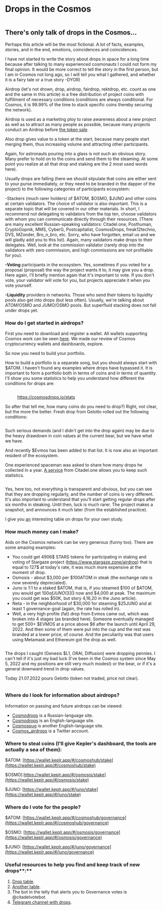 # Drops in the Cosmos

<figure><img src="../.gitbook/assets/image (44).png" alt=""><figcaption></figcaption></figure>

## There's only talk of drops in the Cosmos...

Perhaps this article will be the most fictional. A lot of facts, examples, stories, and in the end, emotions, coincidences and coincidences.

I have not started to write the story about drops in space for a long time because after talking to many experienced cosmonauts I could not form my final opinion. It would be more correct to tell the story in the first person, but I am in Cosmos not long ago, so I will tell you what I gathered, and whether it is a fairy tale or a true story -DYOR)

Airdrop (let's not drown, drop, airdrop, fairdrop, rektdrop, etc. count as one and the same in this article) is a free distribution of project coins with fulfillment of necessary conditions (conditions are always conditional. For Cosmos, it is 99.99% of the time to stack specific coins thereby securing the network).

Airdrop is used as a marketing ploy to raise awareness about a new project as well as to attract as many people as possible, because many projects conduct an Airdrop before [the token sale](https://vc.ru/crypto/347930-s-chego-nachat-novichku-2-chto-takoe-ico-ido-ino-igo-i-dr).

Also drop gives value to a token at the start, because many people start merging them, thus increasing volume and attracting other participants.

Again, for astronauts pouring into a glass is not such an obvious story. Many prefer to hold on to the coins and send them to the steaming. At some point you realize at all that drop and staking are the 2 most used words here).

Usually drops are falling (here we should stipulate that coins are either sent to your purse immediately, or they need to be branded in the dapper of the project) to the following categories of participants ecosystem:

\-Stackers (much rarer holders) of $ATOM, $OSMO, $JUNO and other coins at certain validators. The choice of validator is also important. This is a separate topic that will be covered in our other materials. In short, I recommend not delegating to validators from the top ten, choose validators with whom you can communicate directly through their resources. (There are many excellent Russian-speaking validators: Citadel.one, Posthuman, CryptoGopnik, MMS, CyberG, Postcapitalist, CosmosDrops, freak12techno, DVS, MZonder, Bro\_n\_bro, etc. Sorry, who have forgotten, email us and we will gladly add you to this list). Again, many validators make drops to their delegates. Well, look at the commission validator (rarely drop into the validators with zero commission, and high commissions are not profitable for you).

**-Voting** participants in the ecosystem. Yes, sometimes if you voted for a proposal (proposal) the way the project wants it to, it may give you a drop. Here again, I'll briefly mention again that it's important to vote. If you don't vote, your validator will vote for you, but projects appreciate it when you vote yourself.

**-Liquidity** providers in networks. Those who send their tokens to liquidity pools also get into drops (but less often). Usually, we're talking about $ATOM/$OSMO and $JUMO/$OSMO pools. But superfluid stacking does not fall under drops yet.

### **How do I get started in airdrops?**

First you need to download and register a wallet. All wallets supporting Cosmos work can be seen [here](https://cosmos.network/ecosystem/wallets). We made our review of Cosmos cryptocurrency wallets and dashboards, explore.

So now you need to build your portfolio.

How to build a portfolio is a separate song, but you should always start with $ATOM. I haven't found any examples where drops have bypassed it. It is important to form a portfolio both in terms of coins and in terms of quantity. I'll show you some statistics to help you understand how different the conditions for drops are:

<figure><img src="../.gitbook/assets/image (27).png" alt=""><figcaption><p><a href="https://cosmosdrops.io/stats">https://cosmosdrops.io/stats</a></p></figcaption></figure>

So after that tell me, how many coins do you need to drop?) Right, not clear, but the more the better. Fresh drop from Gelotto rolled out the following conditions:

<figure><img src="../.gitbook/assets/image (64).png" alt=""><figcaption></figcaption></figure>

Such serious demands (and I didn't get into the drop again) may be due to the heavy drawdown in coin values at the current bear, but we have what we have.

And recently $Evmos has been added to that list. It is now also an important resident of the ecosystem.

One experienced spaceman was asked to share how many drops he collected in a year. [A service](https://app.citadel.one/overall) from Citadel.one allows you to keep such statistics.

<figure><img src="../.gitbook/assets/image (52).png" alt=""><figcaption></figcaption></figure>

Yes, here too, not everything is transparent and obvious, but you can see that they are dropping regularly, and the number of coins is very different. It's also important to understand that you'll start getting regular drops after six months in steaking. Until then, luck is much rarer. The project makes a snapshot, and announces it much later (from the established practice).

I give you [an](https://docs.google.com/spreadsheets/d/1CjRglycJ8DwJ4-ZE5PUwSFh3wGgEkfc\_u52-YlripGw/edit#gid=1777801625) interesting table on drops for your own study.

### **How much money can I make?**

Aids on the Cosmos network can be very generous (funny too). There are some amazing examples:

* You could get 4906$ STARS tokens for participating in staking and voting of Stargaze project (https://www.stargaze.zone/airdrop) that is equal to 127$ at today's rate, it was much more expensive at the moment of drop.
* Osmosis - about $3,000 per $100ATOM in steak (the exchange rate is now severely depreciated).
* Juno is 1:1 to a staked $ATOM, that is, if you steamed $100 of $ATOM, you would get $100 of JUNO ($333 now and $4,000 at peak. The maximum you could get was $50K, but story 4,16,20 in the Juno article).
* Neta - in the neighborhood of $30,000 for steaming $25JUNO and at least 1 governance-goal (again, the rate has rolled in).
* Well, a very high profile (fat) drop from Evmos came out, which was broken into 4 stages (as branded here). Someone eventually managed to get 500+ $EVMOS at a price above $6 after the launch until April 29, 2022. And then some of them were put into the cup and the rest was branded at a lower price, of course. And the peculiarity was that users using Metamask and Ethereum got the drop as well.

<figure><img src="../.gitbook/assets/image (16).png" alt=""><figcaption></figcaption></figure>

The drops I caught (Genesis $L1, ORAI, Diffusion) were dropping pennies. I can't tell if it's just my bad luck (I've been in the Cosmos system since May 5, 2022 and my positions are still very much modest) or the bear, or if it's a general downward trend in drop values.

Today 21.07.2022 pours Gelotto (token not traded, price not clear).

<figure><img src="../.gitbook/assets/image (11).png" alt=""><figcaption></figcaption></figure>

### **Where do I look for information about airdrops?**

Information on passing and future airdrops can be viewed:

* [Cosmodrops](https://cosmosdrops.io/) is a Russian-language site.
* [Cosmodrops](https://cosmosdrops.xyz/) is an English-language site.
* [Cosmospug](https://cosmospug.com/airdrops/) is another English-language site.
* [Cosmos\_airdrops](https://twitter.com/cosmos\_airdrops) is a Twitter account.

### **Where to steal coins (I'll give Kepler's dashboard, the tools are actually a sea of them):**

$ATOM: [https://wallet.keplr.app/#/cosmoshub/stake](https://wallet.keplr.app/#/cosmoshub/stake)

$OSMO[:https://wallet.keplr.app/#/osmosis/stake](https://wallet.keplr.app/#/osmosis/stake)

$JUNO: [https://wallet.keplr.app/#/juno/stake](https://wallet.keplr.app/#/juno/stake)

### **Where do I vote for the people?**

$ATOM: [https://wallet.keplr.app/#/cosmoshub/governance](https://wallet.keplr.app/#/cosmoshub/governance)

$OSMO: [https://wallet.keplr.app/#/osmosis/governance](https://wallet.keplr.app/#/osmosis/governance)

$JUNO: [https://wallet.keplr.app/#/juno/governance](https://wallet.keplr.app/#/juno/governance)

### **Useful resources to help you find and keep track of new** drops**:**

1. [Drop table](https://docs.google.com/spreadsheets/d/1CjRglycJ8DwJ4-ZE5PUwSFh3wGgEkfc\_u52-YlripGw/edit#gid=1777801625).
2. [Another table](https://docs.google.com/spreadsheets/d/1vGJ-JJxNLgvc1FnEkc5CLC1unek6yacE\_YalAis9Nw4/edit#gid=0).
3. The bot in the telly that alerts you to Governance votes is @citadelvotebot.
4. [Telegram channel with drops](https://t.me/cosmosdrops).

